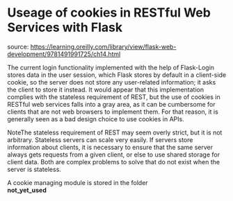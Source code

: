 Useage of cookies in RESTful Web Services with Flask
====================================================
source: https://learning.oreilly.com/library/view/flask-web-development/9781491991725/ch14.html

The current login functionality implemented with the help of Flask-Login stores data in the user session, which Flask stores by default in a client-side cookie, so the server does not store any user-related information; it asks the client to store it instead. It would appear that this implementation complies with the stateless requirement of REST, but the use of cookies in RESTful web services falls into a gray area, as it can be cumbersome for clients that are not web browsers to implement them. For that reason, it is generally seen as a bad design choice to use cookies in APIs.  

NoteThe stateless requirement of REST may seem overly strict, but it is not arbitrary. Stateless servers can scale very easily. If servers store information about clients, it is necessary to ensure that the same server always gets requests from a given client, or else to use shared storage for client data. Both are complex problems to solve that do not exist when the server is stateless.  

A cookie managing module is stored in the folder  
**not_yet_used**